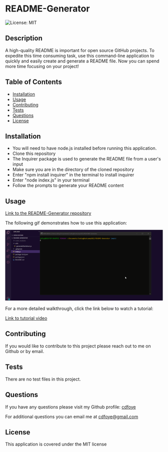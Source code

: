 # README-Generator

  ![License: MIT](https://img.shields.io/badge/License-MIT-yellow.svg)

  ## Description

  A high-quality README is important for open source GitHub projects. To expedite this time consuming task, use this command-line application to quickly and easily create and generate a README file. Now you can spend more time focusing on your project!
  
  ## Table of Contents
  
  - [Installation](#installation)
  - [Usage](#usage)
  - [Contributing](#contributing)
  - [Tests](#tests)
  - [Questions](#questions)
  - [License](#license)
  
  ## Installation
  
  - You will need to have node.js installed before running this application. 
  - Clone this repository
  - The Inquirer package is used to generate the README file from a user's input
  - Make sure you are in the directory of the cloned repository
  - Enter "npm install inquirer" in the terminal to install inquirer
  - Enter "node index.js" in your terminal
  - Follow the prompts to generate your README content
  
  ## Usage

  [Link to the README-Generator repository](https://github.com/cdfoye/README-Generator)

  The following gif demonstrates how to use this application:

  ![gif tutorial of project](./assets/tutorial.gif)

  For a more detailed walkthrough, click the link below to watch a tutorial:

  [Link to tutorial video](https://drive.google.com/file/d/1_3uIyzlggbUAZaT_BVkYq7mDSAZAy2Si/view)
  
  ## Contributing

  If you would like to contribute to this project please reach out to me on Github or by email.
  
  ## Tests

  There are no test files in this project.

  ## Questions

  If you have any questions please visit my Github profile: [cdfoye](https://github.com/cdfoye)

  For additional questions you can email me at cdfoye@gmail.com
  
  ## License

  This application is covered under the MIT license